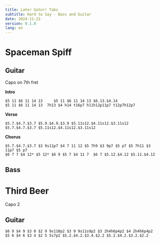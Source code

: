```yaml
---
title: Later Gator! Tabs
subtitle: Hard to Say - Bass and Guitar
date: 2024-11-22
version: 0.1.0
lang: en
---
```


# Spaceman Spiff

## Guitar

Capo on 7th fret

**Intro**
```jtab-D-A-E-A-C#-E
$5 11 $6 11 14 13     $5 11 $6 11 14 13 $6.13.$4.14
$5 11 $6 11 14 13  7h13 $4 h14 t16p7 h11h12p11p7 t12p7h12p7 
```

**Verse**
```jtab-D-A-E-A-C#-E
$5.7.$4.7.$3.7 $5.9.$4.9.$3.9 $5.11s12.$4.11s12.$3.11s12 $5.7.$4.7.$3.7 $5.11s12.$4.11s12.$3.11s12
```

**Chorus**
```jtab-D-A-E-A-C#-E
$5.7.$4.7.$3.7 $3 9s11p7 $4 7 11 12 $5 7h9 $3 9p7 $5 p7 $5 7h11 $3 11p7 $5 p7
$6 7 7 $4 12* $5 12* $6 9 $5 7 $4 11 7  $6 7 $5.12.$4.12 $5.11.$4.12
```

## Bass

# Third Beer

Capo 2

## Guitar
```jtab-D-A-E-A-C#-E
$6 9 $4 9 $3 0 $2 9 9s110p2 $3 9 9s11s9p2 $3 2h4h6p4p2 $4 2h4h6p4p2
$5 6 $4 6 $3 4 $2 5 5s7p2 $5.2.$4.2.$3.4.$2.2 $5.2.$4.2.$3.2.$2.2
```